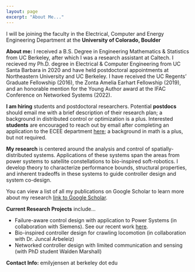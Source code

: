 ```yaml
---
layout: page
excerpt: "About Me..."
---
```


I will be joining the faculty in the Electrical, Computer and Energy Engineering Department at the **University of Colorado, Boulder**


**About me:** I received a B.S. Degree in Engineering Mathematics & Statistics from UC Berkeley, after which I was a research assistant at Caltech. I recieved my Ph.D. degree in Electrical & Computer Engineering from UC Santa Barbara in 2020 and have held postdoctoral appointments at Northeastern University and UC Berkeley. I have received the UC Regents’ Graduate Fellowship (2016),
the Zonta Amelia Earhart Fellowship (2019), and an honorable mention for the Young Author award at the IFAC Conference on Networked Systems (2022).

**I am hiring** students and postdoctoral researchers. Potential **postdocs** should email me with a brief description of their research plan; a background in distributed control or optimization is a plus. Interested **students** are encouraged to reach out by email after completing an application to the ECEE department [here](https://www.colorado.edu/ecee/admissions/graduate-admissions); a background in math is a plus, but not required.


**My research** is centered around the analysis and control of spatially-distributed systems. Applications of these systems span the areas from power systems to satellite constellations to bio-inspired soft-robotics. I develop theory to characterize performance bounds, structural properties, and inherent tradeoffs in these systems to guide controller design and system co-design.

You can view a list of all my publications on Google Scholar to learn more about my research [link to Google Scholar](https://scholar.google.com/citations?user=WzacMi8AAAAJ&hl=en&authuser=1).



**Current Research Projects** include...
- Failure-aware control design with application to Power Systems (in collaboration with Siemens). See our recent work [here](https://arxiv.org/pdf/2308.08471.pdf). 
- Bio-inspired controller design for crawling locomotion (in collaboration with Dr. Juncal Arbeleiz) 
- Networked controller design with limited communication and sensing (with PhD student Walden Marshall)

**Contact Info:** emilyjensen at berkeley dot edu

